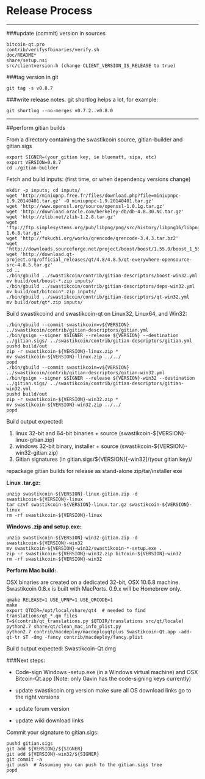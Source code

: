 Release Process
====================

* * *

###update (commit) version in sources


	bitcoin-qt.pro
	contrib/verifysfbinaries/verify.sh
	doc/README*
	share/setup.nsi
	src/clientversion.h (change CLIENT_VERSION_IS_RELEASE to true)

###tag version in git

	git tag -s v0.8.7

###write release notes. git shortlog helps a lot, for example:

	git shortlog --no-merges v0.7.2..v0.8.0

* * *

##perform gitian builds

 From a directory containing the swastikcoin source, gitian-builder and gitian.sigs
  
	export SIGNER=(your gitian key, ie bluematt, sipa, etc)
	export VERSION=0.8.7
	cd ./gitian-builder

 Fetch and build inputs: (first time, or when dependency versions change)

	mkdir -p inputs; cd inputs/
	wget 'http://miniupnp.free.fr/files/download.php?file=miniupnpc-1.9.20140401.tar.gz' -O miniupnpc-1.9.20140401.tar.gz'
	wget 'http://www.openssl.org/source/openssl-1.0.1g.tar.gz'
	wget 'http://download.oracle.com/berkeley-db/db-4.8.30.NC.tar.gz'
	wget 'http://zlib.net/zlib-1.2.8.tar.gz'
	wget 'ftp://ftp.simplesystems.org/pub/libpng/png/src/history/libpng16/libpng-1.6.8.tar.gz'
	wget 'http://fukuchi.org/works/qrencode/qrencode-3.4.3.tar.bz2'
	wget 'http://downloads.sourceforge.net/project/boost/boost/1.55.0/boost_1_55_0.tar.bz2'
	wget 'http://download.qt-project.org/official_releases/qt/4.8/4.8.5/qt-everywhere-opensource-src-4.8.5.tar.gz'
	cd ..
	./bin/gbuild ../swastikcoin/contrib/gitian-descriptors/boost-win32.yml
	mv build/out/boost-*.zip inputs/
	./bin/gbuild ../swastikcoin/contrib/gitian-descriptors/deps-win32.yml
	mv build/out/bitcoin*.zip inputs/
	./bin/gbuild ../swastikcoin/contrib/gitian-descriptors/qt-win32.yml
	mv build/out/qt*.zip inputs/

 Build swastikcoind and swastikcoin-qt on Linux32, Linux64, and Win32:
  
	./bin/gbuild --commit swastikcoin=v${VERSION} ../swastikcoin/contrib/gitian-descriptors/gitian.yml
	./bin/gsign --signer $SIGNER --release ${VERSION} --destination ../gitian.sigs/ ../swastikcoin/contrib/gitian-descriptors/gitian.yml
	pushd build/out
	zip -r swastikcoin-${VERSION}-linux.zip *
	mv swastikcoin-${VERSION}-linux.zip ../../
	popd
	./bin/gbuild --commit swastikcoin=v${VERSION} ../swastikcoin/contrib/gitian-descriptors/gitian-win32.yml
	./bin/gsign --signer $SIGNER --release ${VERSION}-win32 --destination ../gitian.sigs/ ../swastikcoin/contrib/gitian-descriptors/gitian-win32.yml
	pushd build/out
	zip -r swastikcoin-${VERSION}-win32.zip *
	mv swastikcoin-${VERSION}-win32.zip ../../
	popd

  Build output expected:

  1. linux 32-bit and 64-bit binaries + source (swastikcoin-${VERSION}-linux-gitian.zip)
  2. windows 32-bit binary, installer + source (swastikcoin-${VERSION}-win32-gitian.zip)
  3. Gitian signatures (in gitian.sigs/${VERSION}[-win32]/(your gitian key)/

repackage gitian builds for release as stand-alone zip/tar/installer exe

**Linux .tar.gz:**

	unzip swastikcoin-${VERSION}-linux-gitian.zip -d swastikcoin-${VERSION}-linux
	tar czvf swastikcoin-${VERSION}-linux.tar.gz swastikcoin-${VERSION}-linux
	rm -rf swastikcoin-${VERSION}-linux

**Windows .zip and setup.exe:**

	unzip swastikcoin-${VERSION}-win32-gitian.zip -d swastikcoin-${VERSION}-win32
	mv swastikcoin-${VERSION}-win32/swastikcoin-*-setup.exe .
	zip -r swastikcoin-${VERSION}-win32.zip bitcoin-${VERSION}-win32
	rm -rf swastikcoin-${VERSION}-win32

**Perform Mac build:**

  OSX binaries are created on a dedicated 32-bit, OSX 10.6.8 machine.
  Swastikcoin 0.8.x is built with MacPorts.  0.9.x will be Homebrew only.

	qmake RELEASE=1 USE_UPNP=1 USE_QRCODE=1
	make
	export QTDIR=/opt/local/share/qt4  # needed to find translations/qt_*.qm files
	T=$(contrib/qt_translations.py $QTDIR/translations src/qt/locale)
	python2.7 share/qt/clean_mac_info_plist.py
	python2.7 contrib/macdeploy/macdeployqtplus Swastikcoin-Qt.app -add-qt-tr $T -dmg -fancy contrib/macdeploy/fancy.plist

 Build output expected: Swastikcoin-Qt.dmg

###Next steps:

* Code-sign Windows -setup.exe (in a Windows virtual machine) and
  OSX Bitcoin-Qt.app (Note: only Gavin has the code-signing keys currently)

* update swastikcoin.org version
  make sure all OS download links go to the right versions

* update forum version

* update wiki download links

Commit your signature to gitian.sigs:

	pushd gitian.sigs
	git add ${VERSION}/${SIGNER}
	git add ${VERSION}-win32/${SIGNER}
	git commit -a
	git push  # Assuming you can push to the gitian.sigs tree
	popd

